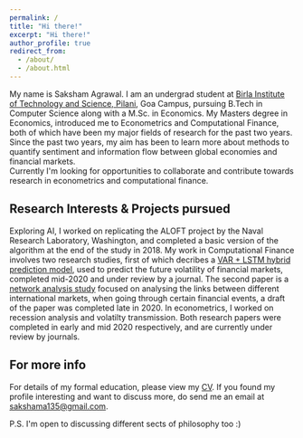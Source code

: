 ```yaml
---
permalink: /
title: "Hi there!"
excerpt: "Hi there!"
author_profile: true
redirect_from: 
  - /about/
  - /about.html
---
```


My name is Saksham Agrawal. I am an undergrad student at [Birla Institute of Technology and Science, Pilani](https://www.bits-pilani.ac.in/Goa/), Goa Campus, pursuing B.Tech in Computer Science along with a M.Sc. in Economics. My Masters degree in Economics, introduced me to Econometrics and Computational Finance, both of which have been my major fields of research for the past two years. Since the past two years, my aim has been to learn more about methods to quantify sentiment and information flow between global economies and financial markets.    
Currently I'm looking for opportunities to collaborate and contribute towards research in econometrics and computational finance.

## Research Interests & Projects pursued
Exploring AI, I worked on replicating the ALOFT project by the Naval Research Laboratory, Washington, and completed a basic version of the algorithm at the end of the study in 2018. My work in Computational Finance involves two research studies, first of which decribes a [VAR + LSTM hybrid prediction model](https://sam14032000.github.io/research/3/), used to predict the future volatility of financial markets, completed mid-2020 and under review by a journal. The second paper is a [network analysis study](https://sam14032000.github.io/research/5/) focused on analysing the links between different international markets, when going through certain financial events, a draft of the paper was completed late in 2020. In econometrics, I worked on recession analysis and volatilty transmission. Both research papers were completed in early and mid 2020 respectively, and are currently under review by journals. 

For more info
------
For details of my formal education, please view my [CV](https://sam14032000.github.io/cv/). If you found my profile interesting and want to discuss more, do send me an email at [sakshama135@gmail.com](mailto:sakshama135@gmail.com).  

P.S. I'm open to discussing different sects of philosophy too :)
